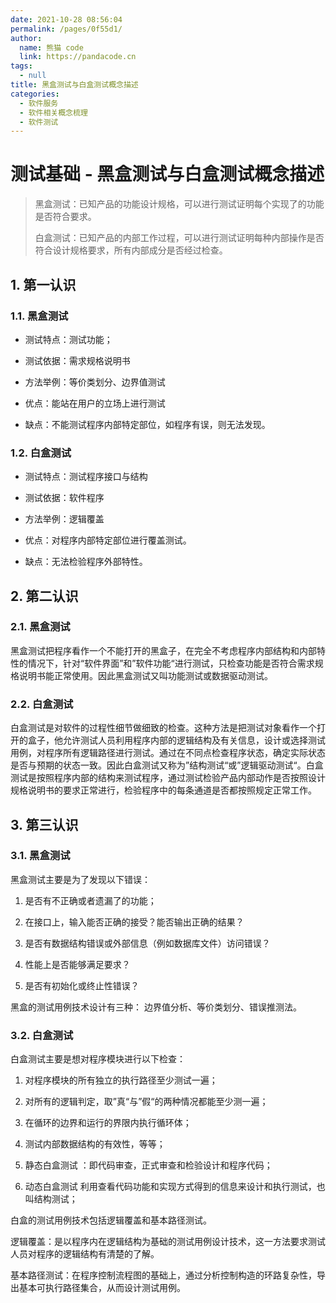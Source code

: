 ```yaml
---
date: 2021-10-28 08:56:04
permalink: /pages/0f55d1/
author: 
  name: 熊猫 code
  link: https://pandacode.cn
tags: 
  - null
title: 黑盒测试与白盒测试概念描述
categories: 
  - 软件服务
  - 软件相关概念梳理
  - 软件测试
---
```


# 测试基础 - 黑盒测试与白盒测试概念描述

> 黑盒测试：已知产品的功能设计规格，可以进行测试证明每个实现了的功能是否符合要求。
>
> 白盒测试：已知产品的内部工作过程，可以进行测试证明每种内部操作是否符合设计规格要求，所有内部成分是否经过检查。

## 1. 第一认识

### 1.1. 黑盒测试

- 测试特点：测试功能；

- 测试依据：需求规格说明书

- 方法举例：等价类划分、边界值测试

- 优点：能站在用户的立场上进行测试

- 缺点：不能测试程序内部特定部位，如程序有误，则无法发现。

### 1.2. 白盒测试

- 测试特点：测试程序接口与结构

- 测试依据：软件程序

- 方法举例：逻辑覆盖

- 优点：对程序内部特定部位进行覆盖测试。

- 缺点：无法检验程序外部特性。

##  2. 第二认识

### 2.1. 黑盒测试

​		黑盒测试把程序看作一个不能打开的黑盒子，在完全不考虑程序内部结构和内部特性的情况下，针对“软件界面”和”软件功能“进行测试，只检查功能是否符合需求规格说明书能正常使用。因此黑盒测试又叫功能测试或数据驱动测试。

### 2.2. 白盒测试

​		白盒测试是对软件的过程性细节做细致的检查。这种方法是把测试对象看作一个打开的盒子，他允许测试人员利用程序内部的逻辑结构及有关信息，设计或选择测试用例，对程序所有逻辑路径进行测试。通过在不同点检查程序状态，确定实际状态是否与预期的状态一致。因此白盒测试又称为”结构测试“或”逻辑驱动测试“。白盒测试是按照程序内部的结构来测试程序，通过测试检验产品内部动作是否按照设计规格说明书的要求正常进行，检验程序中的每条通道是否都按照规定正常工作。

## 3. 第三认识

### 3.1. 黑盒测试

黑盒测试主要是为了发现以下错误：

1. 是否有不正确或者遗漏了的功能；

2. 在接口上，输入能否正确的接受？能否输出正确的结果？

3. 是否有数据结构错误或外部信息（例如数据库文件）访问错误？

4. 性能上是否能够满足要求？

5. 是否有初始化或终止性错误？

黑盒的测试用例技术设计有三种：  边界值分析、等价类划分、错误推测法。

### 3.2. 白盒测试

白盒测试主要是想对程序模块进行以下检查：

1. 对程序模块的所有独立的执行路径至少测试一遍；

2. 对所有的逻辑判定，取”真“与”假“的两种情况都能至少测一遍；

3. 在循环的边界和运行的界限内执行循环体；

4. 测试内部数据结构的有效性，等等；

5. 静态白盒测试  ：即代码审查，正式审查和检验设计和程序代码；

6. 动态白盒测试 利用查看代码功能和实现方式得到的信息来设计和执行测试，也叫结构测试；

白盒的测试用例技术包括逻辑覆盖和基本路径测试。

逻辑覆盖：是以程序内在逻辑结构为基础的测试用例设计技术，这一方法要求测试人员对程序的逻辑结构有清楚的了解。

基本路径测试：在程序控制流程图的基础上，通过分析控制构造的环路复杂性，导出基本可执行路径集合，从而设计测试用例。
